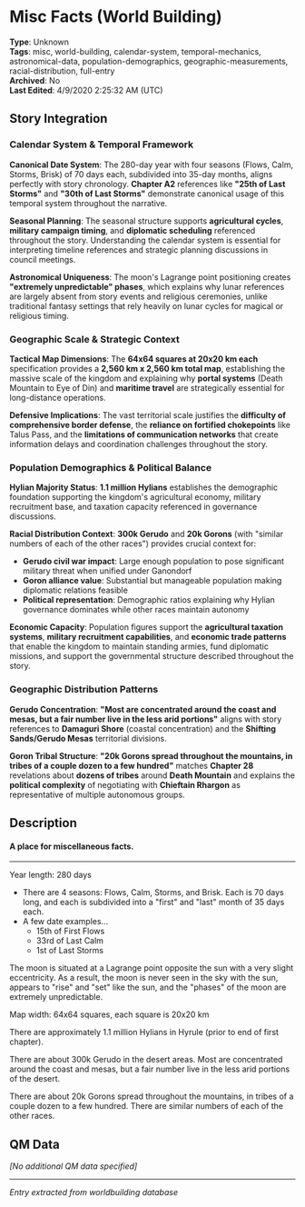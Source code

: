 # Misc Facts (World Building)

**Type**: Unknown  
**Tags**: misc, world-building, calendar-system, temporal-mechanics, astronomical-data, population-demographics, geographic-measurements, racial-distribution, full-entry  
**Archived**: No  
**Last Edited**: 4/9/2020 2:25:32 AM (UTC)

## Story Integration

### Calendar System & Temporal Framework
**Canonical Date System**: The 280-day year with four seasons (Flows, Calm, Storms, Brisk) of 70 days each, subdivided into 35-day months, aligns perfectly with story chronology. **Chapter A2** references like **"25th of Last Storms"** and **"30th of Last Storms"** demonstrate canonical usage of this temporal system throughout the narrative.

**Seasonal Planning**: The seasonal structure supports **agricultural cycles**, **military campaign timing**, and **diplomatic scheduling** referenced throughout the story. Understanding the calendar system is essential for interpreting timeline references and strategic planning discussions in council meetings.

**Astronomical Uniqueness**: The moon's Lagrange point positioning creates **"extremely unpredictable" phases**, which explains why lunar references are largely absent from story events and religious ceremonies, unlike traditional fantasy settings that rely heavily on lunar cycles for magical or religious timing.

### Geographic Scale & Strategic Context
**Tactical Map Dimensions**: The **64x64 squares at 20x20 km each** specification provides a **2,560 km x 2,560 km total map**, establishing the massive scale of the kingdom and explaining why **portal systems** (Death Mountain to Eye of Din) and **maritime travel** are strategically essential for long-distance operations.

**Defensive Implications**: The vast territorial scale justifies the **difficulty of comprehensive border defense**, the **reliance on fortified chokepoints** like Talus Pass, and the **limitations of communication networks** that create information delays and coordination challenges throughout the story.

### Population Demographics & Political Balance
**Hylian Majority Status**: **1.1 million Hylians** establishes the demographic foundation supporting the kingdom's agricultural economy, military recruitment base, and taxation capacity referenced in governance discussions.

**Racial Distribution Context**: **300k Gerudo** and **20k Gorons** (with "similar numbers of each of the other races") provides crucial context for:
- **Gerudo civil war impact**: Large enough population to pose significant military threat when unified under Ganondorf
- **Goron alliance value**: Substantial but manageable population making diplomatic relations feasible
- **Political representation**: Demographic ratios explaining why Hylian governance dominates while other races maintain autonomy

**Economic Capacity**: Population figures support the **agricultural taxation systems**, **military recruitment capabilities**, and **economic trade patterns** that enable the kingdom to maintain standing armies, fund diplomatic missions, and support the governmental structure described throughout the story.

### Geographic Distribution Patterns
**Gerudo Concentration**: **"Most are concentrated around the coast and mesas, but a fair number live in the less arid portions"** aligns with story references to **Damaguri Shore** (coastal concentration) and the **Shifting Sands/Gerudo Mesas** territorial divisions.

**Goron Tribal Structure**: **"20k Gorons spread throughout the mountains, in tribes of a couple dozen to a few hundred"** matches **Chapter 28** revelations about **dozens of tribes** around **Death Mountain** and explains the **political complexity** of negotiating with **Chieftain Rhargon** as representative of multiple autonomous groups.

## Description
#### A place for miscellaneous facts.

---

Year length: 280 days
* There are 4 seasons: Flows, Calm, Storms, and Brisk. Each is 70 days long, and each is subdivided into a "first" and "last" month of 35 days each.
* A few date examples...
    * 15th of First Flows
    * 33rd of Last Calm
    * 1st of Last Storms

The moon is situated at a Lagrange point opposite the sun with a very slight eccentricity. As a result, the moon is never seen in the sky with the sun, appears to "rise" and "set" like the sun, and the "phases" of the moon are extremely unpredictable.

Map width: 64x64 squares, each square is 20x20 km

There are approximately 1.1 million Hylians in Hyrule (prior to end of first chapter).

There are about 300k Gerudo in the desert areas. Most are concentrated around the coast and mesas, but a fair number live in the less arid portions of the desert.

There are about 20k Gorons spread throughout the mountains, in tribes of a couple dozen to a few hundred. There are similar numbers of each of the other races.

## QM Data
*[No additional QM data specified]*

---
*Entry extracted from worldbuilding database*
